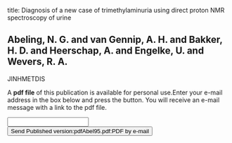 title: Diagnosis of a new case of trimethylaminuria using direct proton NMR spectroscopy of urine

## Abeling, N. G. and van Gennip, A. H. and Bakker, H. D. and Heerschap, A. and Engelke, U. and Wevers, R. A.
JINHMETDIS

A <b>pdf file</b> of this publication is available for personal use.Enter your e-mail address in the box below and press the button. You will receive an e-mail message with a link to the pdf file.
<form action="sender.php">  <input type="text" name="email">  <input type="submit" value="Send Published version:pdfAbel95.pdf:PDF by e-mail"></form>